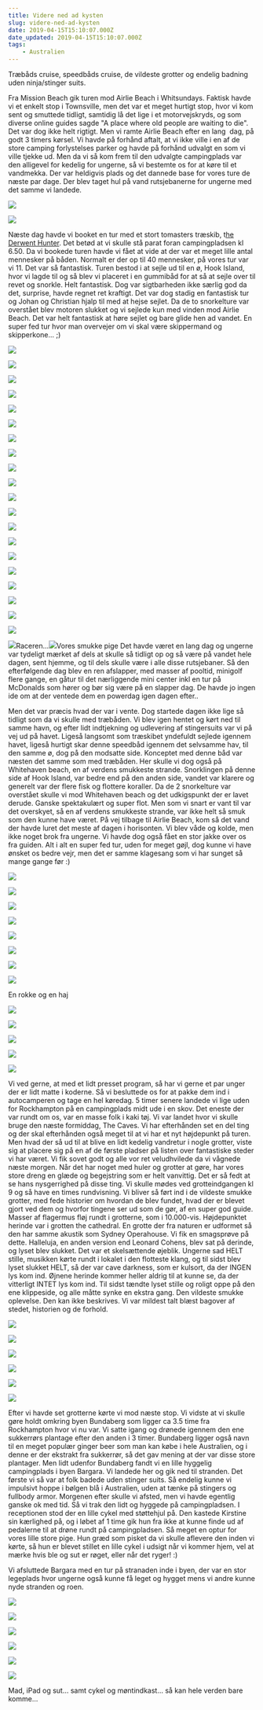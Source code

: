 ```yaml
---
title: Videre ned ad kysten
slug: videre-ned-ad-kysten
date: 2019-04-15T15:10:07.000Z
date_updated: 2019-04-15T15:10:07.000Z
tags: 
    - Australien
---
```


Træbåds cruise, speedbåds cruise, de vildeste grotter og endelig badning uden ninja/stinger suits.

Fra Mission Beach gik turen mod Airlie Beach i Whitsundays. Faktisk havde vi et enkelt stop i Townsville, men det var et meget hurtigt stop, hvor vi kom sent og smuttede tidligt, samtidig lå det lige i et motorvejskryds, og som diverse online guides sagde "A place where old people are waiting to die". Det var dog ikke helt rigtigt.
Men vi ramte Airlie Beach efter en lang  dag, på godt 3 timers kørsel. Vi havde på forhånd aftalt, at vi ikke ville i en af de store camping forlystelses parker og havde på forhånd udvalgt en som vi ville tjekke ud. Men da vi så kom frem til den udvalgte campingplads var den alligevel for kedelig for ungerne, så vi bestemte os for at køre til et vandmekka. Der var heldigvis plads og det dannede base for vores ture de næste par dage. Der blev taget hul på vand rutsjebanerne for ungerne med det samme vi landede. 

![](/../../assets/images/2019/04/IMG_0001-2.jpg)

![](/../../assets/images/2019/04/IMG_0002-2.jpg)

Næste dag havde vi booket en tur med et stort tomasters træskib, t[he Derwent Hunter](https://sailing-whitsundays.com/whitsundays/derwent-hunter-day-trip). Det betød at vi skulle stå parat foran campingpladsen kl 6.50. Da vi bookede turen havde vi fået at vide at der var et meget lille antal mennesker på båden. Normalt er der op til 40 mennesker, på vores tur var vi 11. Det var så fantastisk. Turen bestod i at sejle ud til en ø, Hook Island, hvor vi lagde til og så blev vi placeret i en gummibåd for at så at sejle over til revet og snorkle. Helt fantastisk. Dog var sigtbarheden ikke særlig god da det, surprise, havde regnet ret kraftigt. Det var dog stadig en fantastisk tur og Johan og Christian hjalp til med at hejse sejlet. Da de to snorkelture var overstået blev motoren slukket og vi sejlede kun med vinden mod Airlie Beach. Det var helt fantastisk at høre sejlet og bare glide hen ad vandet. En super fed tur hvor man overvejer om vi skal være skippermand og skipperkone... ;)

![](/../../assets/images/2019/04/IMG_0004-3.jpg)

![](/../../assets/images/2019/04/IMG_0005-3.jpg)

![](/../../assets/images/2019/04/IMG_0006-2.jpg)

![](/../../assets/images/2019/04/IMG_0007-3.jpg)

![](/../../assets/images/2019/04/IMG_0008-3.jpg)

![](/../../assets/images/2019/04/IMG_0011-3.jpg)

![](/../../assets/images/2019/04/IMG_0013-2.jpg)

![](/../../assets/images/2019/04/IMG_0014-2.jpg)

![](/../../assets/images/2019/04/IMG_2562.jpg)

![](/../../assets/images/2019/04/P3270235.jpg)

![](/../../assets/images/2019/04/P3270240.jpg)

![](/../../assets/images/2019/04/P3270241.jpg)

![](/../../assets/images/2019/04/IMG_0015-1.jpg)

![](/../../assets/images/2019/04/IMG_0016-1.jpg)

![](/../../assets/images/2019/04/IMG_0017-3.jpg)

![](/../../assets/images/2019/04/IMG_0018-3.jpg)

![](/../../assets/images/2019/04/IMG_0019-3.jpg)

![](/../../assets/images/2019/04/IMG_0020-3.jpg)

![](/../../assets/images/2019/04/IMG_0021-3.jpg)

![](/../../assets/images/2019/04/IMG_0022-3.jpg)

![](/../../assets/images/2019/04/IMG_0023-3.jpg)Raceren...![](/../../assets/images/2019/04/IMG_0024-1.jpg)Vores smukke pige
Det havde været en lang dag og ungerne var tydeligt mærket af dels at skulle så tidligt op og så være på vandet hele dagen, sent hjemme, og til dels skulle være i alle disse rutsjebaner. Så den efterfølgende dag blev en ren afslapper, med masser af pooltid, minigolf flere gange, en gåtur til det nærliggende mini center inkl en tur på McDonalds som hører og bør sig være på en slapper dag. De havde jo ingen ide om at der ventede dem en powerdag igen dagen efter..

Men det var præcis hvad der var i vente. Dog startede dagen ikke lige så tidligt som da vi skulle med træbåden. 
Vi blev igen hentet og kørt ned til samme havn, og efter lidt indtjekning og udlevering af stingersuits var vi på vej ud på havet. Ligeså langsomt som træskibet yndefuldt sejlede igennem havet, ligeså hurtigt skar denne speedbåd igennem det selvsamme hav, til den samme ø, dog på den modsatte side. Konceptet med denne båd var næsten det samme som med træbåden. Her skulle vi dog også på Whitehaven beach, en af verdens smukkeste strande.
Snorklingen på denne side af Hook Island, var bedre end på den anden side, vandet var klarere og generelt var der flere fisk og flottere koraller.
Da de 2 snorkelture var overstået skulle vi mod Whitehaven beach og det udkigspunkt der er lavet derude. Ganske spektakulært og super flot. Men som vi snart er vant til var det overskyet, så en af verdens smukkeste strande, var ikke helt så smuk som den kunne have været. 
På vej tilbage til Airlie Beach, kom så det vand der havde luret det meste af dagen i horisonten. Vi blev våde og kolde, men ikke noget brok fra ungerne. Vi havde dog også fået en stor jakke over os fra guiden. Alt i alt en super fed tur, uden for meget gøjl, dog kunne vi have ønsket os bedre vejr, men det er samme klagesang som vi har sunget så mange gange før :)

![](/../../assets/images/2019/04/IMG_0025-1.jpg)

![](/../../assets/images/2019/04/IMG_0026-2.jpg)

![](/../../assets/images/2019/04/IMG_0027-1.jpg)

![](/../../assets/images/2019/04/IMG_0028-2.jpg)

![](/../../assets/images/2019/04/IMG_0030.jpg)

![](/../../assets/images/2019/04/IMG_0031.jpg)

![](/../../assets/images/2019/04/IMG_0033-1.jpg)

![](/../../assets/images/2019/04/IMG_0038-1.jpg)

En rokke og en haj

![](/../../assets/images/2019/04/IMG_0035-2.jpg)

![](/../../assets/images/2019/04/IMG_0034-1.jpg)

![](/../../assets/images/2019/04/IMG_0036.jpg)

![](/../../assets/images/2019/04/IMG_0039.jpg)

![](/../../assets/images/2019/04/IMG_0041.jpg)

Vi ved gerne, at med et lidt presset program, så har vi gerne et par unger der er lidt matte i koderne. Så vi besluttede os for at pakke dem ind i autocamperen og tage en hel køredag. 5 timer senere landede vi lige uden for Rockhampton på en campingplads midt ude i en skov. Det eneste der var rundt om os, var en masse folk i kaki tøj. Vi var landet hvor vi skulle bruge den næste formiddag, The Caves. Vi har efterhånden set en del ting og der skal efterhånden også meget til at vi har et nyt højdepunkt på turen. Men hvad der så ud til at blive en lidt kedelig vandretur i nogle grotter, viste sig at placere sig på en af de første pladser på listen over fantastiske steder vi har været. 
Vi fik sovet godt og alle vor ret veludhvilede da vi vågnede næste morgen. Når det har noget med huler og grotter at gøre, har vores store dreng en glæde og begejstring som er helt vanvittig. Det er så fedt at se hans nysgerrighed på disse ting.
Vi skulle mødes ved grotteindgangen kl 9 og så have en times rundvisning. Vi bliver så ført ind i de vildeste smukke grotter, med fede historier om hvordan de blev fundet, hvad der er blevet gjort ved dem og hvorfor tingene ser ud som de gør, af en super god guide. Masser af flagermus fløj rundt i grotterne, som i 10.000-vis. Højdepunktet herinde var i grotten the cathedral. En grotte der fra naturen er udformet så den har samme akustik som Sydney Operahouse. 
Vi fik en smagsprøve på dette. Halleluja, en anden version end Leonard Cohens, blev sat på derinde, og lyset blev slukket. Det var et skelsættende øjeblik. Ungerne sad HELT stille, musikken kørte rundt i lokalet i den flotteste klang, og til sidst blev lyset slukket HELT, så der var cave darkness, som er kulsort, da der INGEN lys kom ind. Øjnene herinde kommer heller aldrig til at kunne se, da der vitterligt INTET lys kom ind. Til sidst tændte lyset stille og roligt oppe på den ene klippeside, og alle måtte synke en ekstra gang. Den vildeste smukke oplevelse. Den kan ikke beskrives. Vi var mildest talt blæst bagover af stedet, historien og de forhold. 

![](/../../assets/images/2019/04/IMG_0042.jpg)

![](/../../assets/images/2019/04/IMG_0044-1.jpg)

![](/../../assets/images/2019/04/IMG_0045.jpg)

![](/../../assets/images/2019/04/IMG_0046.jpg)

![](/../../assets/images/2019/04/IMG_0048.jpg)

![](/../../assets/images/2019/04/IMG_0049.jpg)

Efter vi havde set grotterne kørte vi mod næste stop. Vi vidste at vi skulle gøre holdt omkring byen Bundaberg som ligger ca 3.5 time fra Rockhampton hvor vi nu var. Vi satte igang og drønede igennem den ene sukkerrørs plantage efter den anden i 3 timer. Bundaberg ligger også navn til en meget populær ginger beer som man kan købe i hele Australien, og i denne er der ekstrakt fra sukkerrør, så det gav mening at der var disse store plantager. Men lidt udenfor Bundaberg fandt vi en lille hyggelig campingplads i byen Bargara. Vi landede her og gik ned til stranden. Det første vi så var at folk badede uden stinger suits. Så endelig kunne vi impulsivt hoppe i bølgen blå i Australien, uden at tænke på stingers og fullbody armor. 
Morgenen efter skulle vi afsted, men vi havde egentlig ganske ok med tid. Så vi trak den lidt og hyggede på campingpladsen. I receptionen stod der en lille cykel med støttehjul på. Den kastede Kirstine sin kærlighed på, og i løbet af 1 time gik hun fra ikke at kunne finde ud af pedalerne til at drøne rundt på campingpladsen. Så meget en optur for vores lille store pige. Hun græd som pisket da vi skulle aflevere den inden vi kørte, så hun er blevet stillet en lille cykel i udsigt når vi kommer hjem, vel at mærke hvis ble og sut er røget, eller når det ryger! :)

Vi afsluttede Bargara med en tur på stranaden inde i byen, der var en stor legeplads hvor ungerne også kunne få leget og hygget mens vi andre kunne nyde stranden og roen.

![](/../../assets/images/2019/04/IMG_0050.jpg)

![](/../../assets/images/2019/04/IMG_0051.jpg)

![](/../../assets/images/2019/04/IMG_0052.jpg)

![](/../../assets/images/2019/04/IMG_0053.jpg)

![](/../../assets/images/2019/04/IMG_0054.jpg)

![](/../../assets/images/2019/04/IMG_2603.jpg)

Mad, iPad og sut... samt cykel og møntindkast... så kan hele verden bare komme... 
